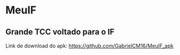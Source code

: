 # MeuIF

## Grande TCC voltado para o IF
Link de download do apk: https://github.com/GabrielCM16/MeuIF_apk
